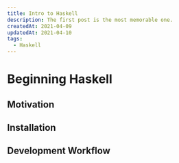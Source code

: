 ```yaml
---
title: Intro to Haskell
description: The first post is the most memorable one.
createdAt: 2021-04-09
updatedAt: 2021-04-10
tags:
  - Haskell
---
```



# Beginning Haskell


## Motivation


## Installation


## Development Workflow


